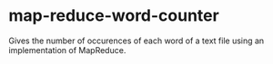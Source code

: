 # map-reduce-word-counter
Gives the number of occurences of each word of a text file using an implementation of MapReduce.
